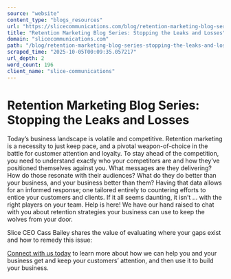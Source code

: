```yaml
---
source: "website"
content_type: "blogs_resources"
url: "https://slicecommunications.com/blog/retention-marketing-blog-series-stopping-the-leaks-and-losses"
title: "Retention Marketing Blog Series: Stopping the Leaks and Losses"
domain: "slicecommunications.com"
path: "/blog/retention-marketing-blog-series-stopping-the-leaks-and-losses"
scraped_time: "2025-10-05T00:09:35.057217"
url_depth: 2
word_count: 196
client_name: "slice-communications"
---
```


# Retention Marketing Blog Series: Stopping the Leaks and Losses

Today’s business landscape is volatile and competitive. Retention marketing is a necessity to just keep pace, and a pivotal weapon-of-choice in the battle for customer attention and loyalty. To stay ahead of the competition, you need to understand exactly who your competitors are and how they’ve positioned themselves against you. What messages are they delivering? How do those resonate with their audiences? What do they do better than your business, and your business better than them? Having that data allows for an informed response; one tailored entirely to countering efforts to entice your customers and clients. If it all seems daunting, it isn’t … with the right players on your team. Help is here! We have our hand raised to chat with you about retention strategies your business can use to keep the wolves from your door.

Slice CEO Cass Bailey shares the value of evaluating where your gaps exist and how to remedy this issue:

[Connect with us today](https://slicecommunications.com/contact) to learn more about how we can help you and your business get and keep your customers’ attention, and then use it to build your business.